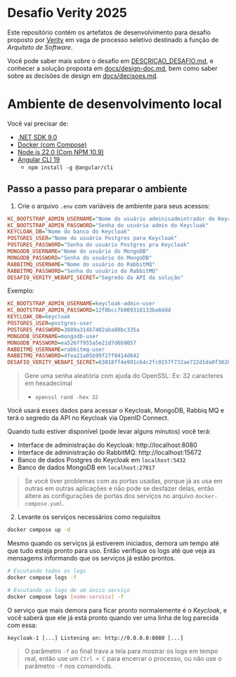 # Desafio Verity 2025

Este repositório contém os artefatos de desenvolvimento para desafio proposto
por [Verity](https://www.verity.com.br) em vaga de processo seletivo destinado
a função de _Arquiteto de Software_.

Você pode saber mais sobre o desafio em [DESCRICAO_DESAFIO.md](DESCRICAO_DESAFIO.md),
e conhecer a solução proposta em [docs/design-doc.md](docs/design-doc.md), bem
como saber sobre as decisões de design em [docs/decisoes.md](docs/decisoes.md).

# Ambiente de desenvolvimento local

Você vai precisar de:

- [.NET SDK 9.0](https://dotnet.microsoft.com/pt-br/download/dotnet/9.0)
- [Docker (com Compose)](https://docs.docker.com/compose/)
- [Node.js 22.0 (Com NPM 10.9)](https://nodejs.org/pt)
- [Angular CLI 19](https://angular.dev/tools/cli)
  - `npm install -g @angular/cli`

## Passo a passo para preparar o ambiente

1) Crie o arquivo `.env` com variáveis de ambiente para seus acessos:
```ini
KC_BOOTSTRAP_ADMIN_USERNAME="Nome do usuário adminisadmintrador do Keycloak"
KC_BOOTSTRAP_ADMIN_PASSWORD="Senha do usuário admin do Keycloak"
KEYCLOAK_DB="Nome do banco do Keycloak"
POSTGRES_USER="Nome do usuário Postgres para Keycloak"
POSTGRES_PASSWORD="Senha do usuário Postgres pra Keycloak"
MONGODB_USERNAME="Nome do usuário do MongoDB"
MONGODB_PASSWORD="Senha do usuário do MongoDB"
RABBITMQ_USERNAME="Nome do usuário do RabbitMQ"
RABBITMQ_PASSWORD="Senha do usuário do RabbitMQ"
DESAFIO_VERITY_WEBAPI_SECRET="Segredo da API da solução"
```

Exemplo:
```ini
KC_BOOTSTRAP_ADMIN_USERNAME=keycloak-admin-user
KC_BOOTSTRAP_ADMIN_PASSWORD=12f8bcc7b009318133ba6ddd
KEYCLOAK_DB=keycloak
POSTGRES_USER=postgres-user
POSTGRES_PASSWORD=3889a314b7402aba80bc335a
MONGODB_USERNAME=mongodb-user
MONGODB_PASSWORD=ea526ff955a5e21d7d6b9057
RABBITMQ_USERNAME=rabbitmq-user
RABBITMQ_PASSWORD=4fea21a05b99f27f0414d642
DESAFIO_VERITY_WEBAPI_SECRET=63018ff4e991c64c2fc0157f732ae722d1da0f382bf6acea
```

> Gere uma senha aleatória com ajuda do OpenSSL: Ex: 32 caracteres em hexadecimal
> - `openssl rand -hex 32`

Você usará esses dados para acessar o Keycloak, MongoDB, Rabbiq MQ e terá o
segredo da API no Keycloak via OpenID Connect.

Quando tudo estiver disponível (pode levar alguns minutos) você terá:

- Interface de administração do Keycloak: http://localhost:8080
- Interface de administração do RabbitMQ: http://localhost:15672
- Banco de dados Postgres do Keycloak em `localhost:5432`
- Banco de dados MongoDB em `localhost:27017`

> Se você tiver problemas com as portas usadas, porque já as usa em outras
> em outras aplicações e não pode se desfazer delas, então altere as configurações
> de portas dos serviços no arquivo `docker-compose.yuml`.

2) Levante os serviços necessários como requisitos
```sh
docker compose up -d
```

Mesmo quando os serviços já estiverem iniciados, demora um tempo até que tudo
esteja pronto para uso. Então verifique os logs até que veja as mensagems informando
que os serviços já estão prontos.

```sh
# Escutando todos os logs
docker compose logs -f

# Escutando os logs de um único serviço
docker compose logs [nome-servico] -f
```

O serviço que mais demora para ficar pronto normalemente é o _Keycloak_, e você
saberá que ele já está pronto quando ver uma linha de log parecida com essa:

```log
keycloak-1 [...] Listening on: http://0.0.0.0:8080 [...]
```

> O parâmetro `-f` ao final trava a tela para mostrar os logs em tempo real,
> então use um `Ctrl + C` para encerrar o processo, ou não use o parâmetro
> `-f` nos comandods.
